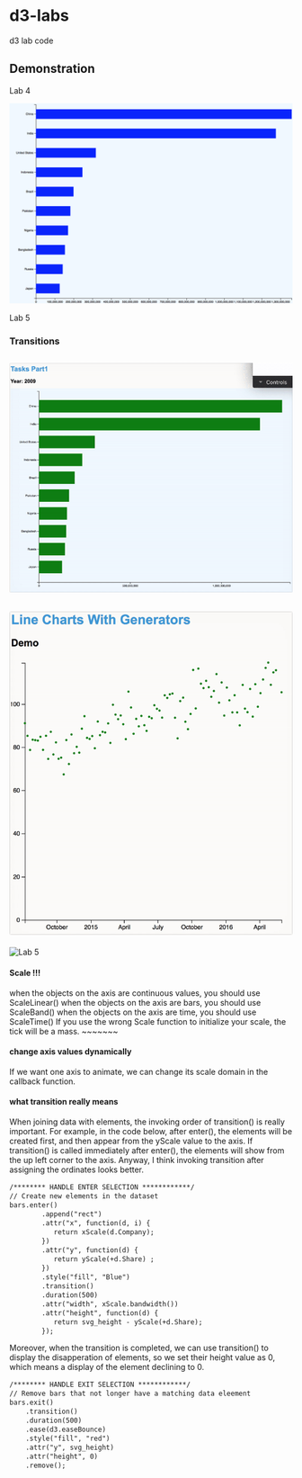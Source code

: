 # d3-labs
d3 lab code 

## Demonstration

<centre>Lab 4</centre>

![Lab 4](https://github.com/OopsRyan/d3-labs/blob/master/themes/lab4_demo.jpg?raw=true)

<centre>Lab 5</centre>
### Transitions

![Lab 5](https://github.com/OopsRyan/d3-labs/blob/master/themes/lab5_population_transition.gif?raw=true)
---
![Lab 5](https://github.com/OopsRyan/d3-labs/blob/master/themes/lab5_points_transition.gif?raw=true)
---
![Lab 5](https://github.com/OopsRyan/d3-labs/blob/master/themes/lab5_scale_transition.gif?raw=true)


#### Scale !!!
when the objects on the axis are continuous values, you should use ScaleLinear()
when the objects on the axis are bars, you should use ScaleBand()
when the objects on the axis are time, you should use ScaleTime()
If you use the wrong Scale function to initialize your scale, the tick will be a mass. ~~~~~~~

#### change axis values dynamically
If we want one axis to animate, we can change its scale domain in the callback function.

#### what transition really means
When joining data with elements, the invoking order of transition() is really important.
For example, in the code below, after enter(), the elements will be created first, and then appear from the yScale value to the axis. If transition() is called immediately after enter(), the elements will show from the up left corner to the axis. Anyway, I think invoking transition after assigning the ordinates looks better.

	/******** HANDLE ENTER SELECTION ************/
	// Create new elements in the dataset
	bars.enter()
            .append("rect")
            .attr("x", function(d, i) {
               return xScale(d.Company);
            })
            .attr("y", function(d) {
               return yScale(+d.Share) ;
            })
            .style("fill", "Blue")
            .transition()
            .duration(500)
            .attr("width", xScale.bandwidth())
            .attr("height", function(d) {
               return svg_height - yScale(+d.Share);
            });

Moreover, when the transition is completed, we can use transition() to display the disapperation of elements, so we set their height value as 0, which means a display of the element declining to 0.

	/******** HANDLE EXIT SELECTION ************/
	// Remove bars that not longer have a matching data eleement
	bars.exit()
	    .transition()
	    .duration(500)
	    .ease(d3.easeBounce)
	    .style("fill", "red")
	    .attr("y", svg_height)
	    .attr("height", 0)
	    .remove();
